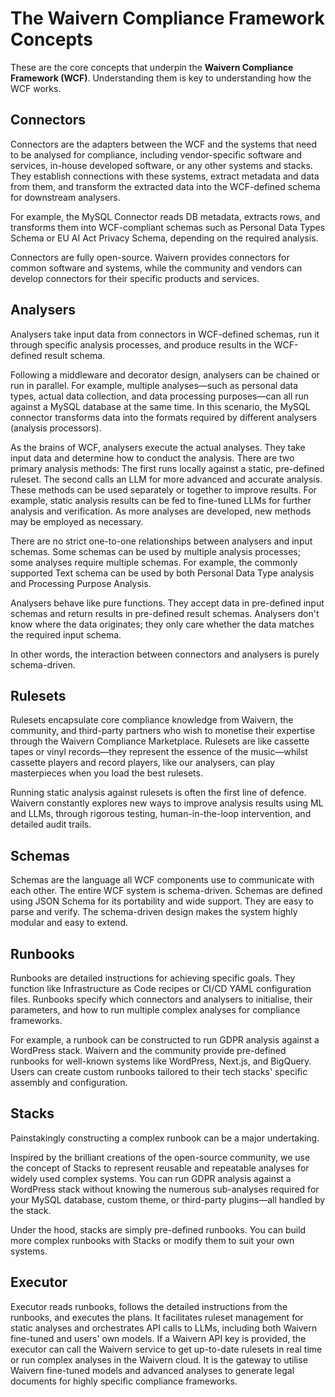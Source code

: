 # The Waivern Compliance Framework Concepts

These are the core concepts that underpin the **Waivern Compliance Framework (WCF)**. Understanding them is key to understanding how the WCF works.

## Connectors

Connectors are the adapters between the WCF and the systems that need to be analysed for compliance, including vendor-specific software and services, in-house developed software, or any other systems and stacks. They establish connections with these systems, extract metadata and data from them, and transform the extracted data into the WCF-defined schema for downstream analysers.

For example, the MySQL Connector reads DB metadata, extracts rows, and transforms them into WCF-compliant schemas such as Personal Data Types Schema or EU AI Act Privacy Schema, depending on the required analysis.

Connectors are fully open-source. Waivern provides connectors for common software and systems, while the community and vendors can develop connectors for their specific products and services.

## Analysers

Analysers take input data from connectors in WCF-defined schemas, run it through specific analysis processes, and produce results in the WCF-defined result schema.

Following a middleware and decorator design, analysers can be chained or run in parallel. For example, multiple analyses—such as personal data types, actual data collection, and data processing purposes—can all run against a MySQL database at the same time. In this scenario, the MySQL connector transforms data into the formats required by different analysers (analysis processors).

As the brains of WCF, analysers execute the actual analyses. They take input data and determine how to conduct the analysis. There are two primary analysis methods: The first runs locally against a static, pre-defined ruleset. The second calls an LLM for more advanced and accurate analysis. These methods can be used separately or together to improve results. For example, static analysis results can be fed to fine-tuned LLMs for further analysis and verification. As more analyses are developed, new methods may be employed as necessary.

There are no strict one-to-one relationships between analysers and input schemas. Some schemas can be used by multiple analysis processes; some analyses require multiple schemas. For example, the commonly supported Text schema can be used by both Personal Data Type analysis and Processing Purpose Analysis.

Analysers behave like pure functions. They accept data in pre-defined input schemas and return results in pre-defined result schemas. Analysers don't know where the data originates; they only care whether the data matches the required input schema.

In other words, the interaction between connectors and analysers is purely schema-driven.

## Rulesets

Rulesets encapsulate core compliance knowledge from Waivern, the community, and third-party partners who wish to monetise their expertise through the Waivern Compliance Marketplace. Rulesets are like cassette tapes or vinyl records—they represent the essence of the music—whilst cassette players and record players, like our analysers, can play masterpieces when you load the best rulesets.

Running static analysis against rulesets is often the first line of defence. Waivern constantly explores new ways to improve analysis results using ML and LLMs, through rigorous testing, human-in-the-loop intervention, and detailed audit trails.

## Schemas

Schemas are the language all WCF components use to communicate with each other. The entire WCF system is schema-driven. Schemas are defined using JSON Schema for its portability and wide support. They are easy to parse and verify. The schema-driven design makes the system highly modular and easy to extend.

## Runbooks

Runbooks are detailed instructions for achieving specific goals. They function like Infrastructure as Code recipes or CI/CD YAML configuration files. Runbooks specify which connectors and analysers to initialise, their parameters, and how to run multiple complex analyses for compliance frameworks.

For example, a runbook can be constructed to run GDPR analysis against a WordPress stack. Waivern and the community provide pre-defined runbooks for well-known systems like WordPress, Next.js, and BigQuery. Users can create custom runbooks tailored to their tech stacks' specific assembly and configuration.

## Stacks

Painstakingly constructing a complex runbook can be a major undertaking.

Inspired by the brilliant creations of the open-source community, we use the concept of Stacks to represent reusable and repeatable analyses for widely used complex systems. You can run GDPR analysis against a WordPress stack without knowing the numerous sub-analyses required for your MySQL database, custom theme, or third-party plugins—all handled by the stack.

Under the hood, stacks are simply pre-defined runbooks. You can build more complex runbooks with Stacks or modify them to suit your own systems.

## Executor

Executor reads runbooks, follows the detailed instructions from the runbooks, and executes the plans. It facilitates ruleset management for static analyses and orchestrates API calls to LLMs, including both Waivern fine-tuned and users' own models. If a Waivern API key is provided, the executor can call the Waivern service to get up-to-date rulesets in real time or run complex analyses in the Waivern cloud. It is the gateway to utilise Waivern fine-tuned models and advanced analyses to generate legal documents for highly specific compliance frameworks.
